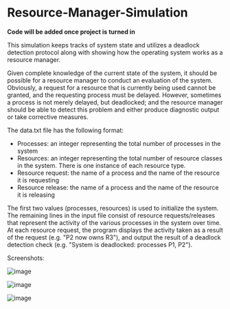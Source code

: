 # Resource-Manager-Simulation

**Code will be added once project is turned in**

This simulation keeps tracks of system state and utilizes a deadlock detection protocol along with showing how the operating system works as a resource manager.

Given complete knowledge of the current state of the system, it should be possible for a resource manager to conduct an evaluation of the system.  Obviously, a request for a resource that is currently being used cannot be granted, and the requesting process must be delayed.  However, sometimes a process is not merely delayed, but deadlocked; and the resource manager should be able to detect this problem and either produce diagnostic output or take corrective measures.  

The data.txt file has the following format:
* Processes:  an integer representing the total number of processes in the system
* Resources:  an integer representing the total number of resource classes in the system.  There is one instance of each resource type.
* Resource request: the name of a process and the name of the resource it is requesting
* Resource release: the name of a process and the name of the resource it is releasing

The first two values (processes, resources) is used to initialize the system.  The remaining lines in the input file consist of resource requests/releases that represent the activity of the various processes in the system over time.  At each resource request, the program displays the activity taken as a result of the request (e.g. "P2 now owns R3"), and output the result of a deadlock detection check (e.g. "System is deadlocked: processes P1, P2").


Screenshots:

![image](https://user-images.githubusercontent.com/35376384/48173587-62005a80-e2d2-11e8-8bb3-aa6bb6e0e591.png)

![image](https://user-images.githubusercontent.com/35376384/48173624-8a885480-e2d2-11e8-9e33-d69cc97bf791.png)

![image](https://user-images.githubusercontent.com/35376384/48173667-b4417b80-e2d2-11e8-9a31-c4f3a8c71f45.png)
